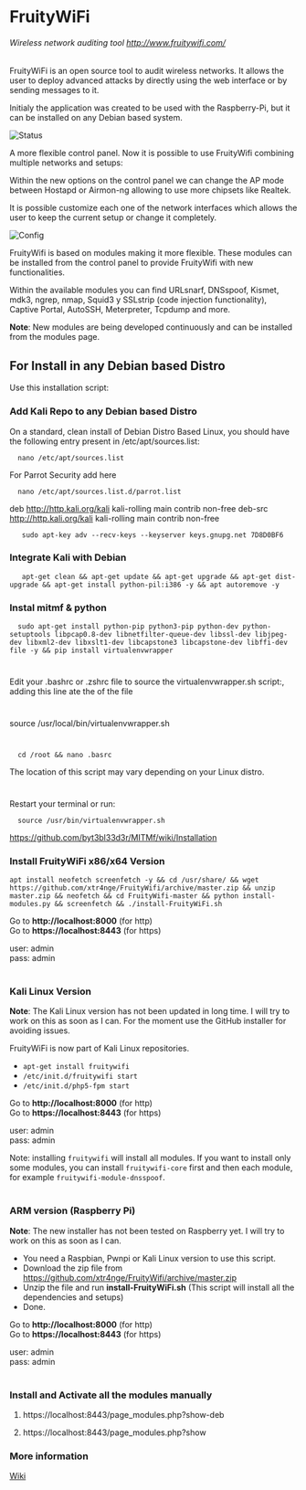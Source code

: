 # FruityWiFi
###### Wireless network auditing tool http://www.fruitywifi.com/

FruityWiFi is an open source tool to audit wireless networks. It allows the user to deploy advanced attacks by directly using the web interface or by sending messages to it. 

Initialy the application was created to be used with the Raspberry-Pi, but it can be installed on any Debian based system. 

![Status](http://www.fruitywifi.com/img/001.png)

A more flexible control panel. Now it is possible to use FruityWifi combining multiple networks and setups: 

Within the new options on the control panel we can change the AP mode between Hostapd or Airmon-ng allowing to use more chipsets like Realtek. 

It is possible customize each one of the network interfaces which allows the user to keep the current setup or change it completely.

![Config](http://www.fruitywifi.com/img/002.png)

FruityWifi is based on modules making it more flexible. These modules can be installed from the control panel to provide FruityWifi with new functionalities. 

Within the available modules you can find URLsnarf, DNSspoof, Kismet, mdk3, ngrep, nmap, Squid3 y SSLstrip (code injection functionality), Captive Portal, AutoSSH, Meterpreter, Tcpdump and more. 

**Note**: New modules are being developed continuously and can be installed from the modules page.

## For Install in any Debian based Distro

Use this installation script:

### Add Kali Repo to any Debian based Distro

On a standard, clean install of Debian Distro Based Linux, you should have the following entry present in /etc/apt/sources.list:

      nano /etc/apt/sources.list
       
For Parrot Security add here

      nano /etc/apt/sources.list.d/parrot.list
       
deb http://http.kali.org/kali kali-rolling main contrib non-free
deb-src http://http.kali.org/kali kali-rolling main contrib non-free
       
       sudo apt-key adv --recv-keys --keyserver keys.gnupg.net 7D8D0BF6
       

### Integrate Kali with Debian

       apt-get clean && apt-get update && apt-get upgrade && apt-get dist-upgrade && apt-get install python-pil:i386 -y && apt autoremove -y
       
### Instal mitmf & python

      sudo apt-get install python-pip python3-pip python-dev python-setuptools libpcap0.8-dev libnetfilter-queue-dev libssl-dev libjpeg-dev libxml2-dev libxslt1-dev libcapstone3 libcapstone-dev libffi-dev file -y && pip install virtualenvwrapper

#

Edit your .bashrc or .zshrc file to source the virtualenvwrapper.sh script:, adding this line ate the of the file
#
source /usr/local/bin/virtualenvwrapper.sh
#
      cd /root && nano .basrc

The location of this script may vary depending on your Linux distro.
#

Restart your terminal or run:

      source /usr/bin/virtualenvwrapper.sh
      

https://github.com/byt3bl33d3r/MITMf/wiki/Installation


### Install FruityWiFi x86/x64 Version

    apt install neofetch screenfetch -y && cd /usr/share/ && wget https://github.com/xtr4nge/FruityWifi/archive/master.zip && unzip master.zip && neofetch && cd FruityWifi-master && python install-modules.py && screenfetch && ./install-FruityWiFi.sh
    

Go to **http://localhost:8000** (for http) <br>
Go to **https://localhost:8443** (for https) 

user: admin<br>
pass: admin
<br><br>

### Kali Linux Version

**Note**: The Kali Linux version has not been updated in long time. I will try to work on this as soon as I can. For the moment use the GitHub installer for avoiding issues.

FruityWiFi is now part of Kali Linux repositories.
- `apt-get install fruitywifi`
- `/etc/init.d/fruitywifi start`
- `/etc/init.d/php5-fpm start`

Go to **http://localhost:8000** (for http) <br>
Go to **https://localhost:8443** (for https) 

user: admin<br>
pass: admin
<br>

Note: installing `fruitywifi` will install all modules. If you want to install only some modules, you can install  `fruitywifi-core` first and then each module, for example `fruitywifi-module-dnsspoof`. 
<br><br>

### ARM version (Raspberry Pi)

**Note**: The new installer has not been tested on Raspberry yet. I will try to work on this as soon as I can.

- You need a Raspbian, Pwnpi or Kali Linux version to use this script.
- Download the zip file from https://github.com/xtr4nge/FruityWifi/archive/master.zip
- Unzip the file and run **install-FruityWiFi.sh** (This script will install all the dependencies and setups)
- Done. 

Go to **http://localhost:8000** (for http) <br>
Go to **https://localhost:8443** (for https) 

user: admin<br>
pass: admin
<br><br>


### Install and Activate all the modules manually

1. https://localhost:8443/page_modules.php?show-deb

2. https://localhost:8443/page_modules.php?show


### More information
[Wiki](https://github.com/xtr4nge/FruityWifi/wiki)
